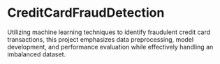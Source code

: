 # CreditCardFraudDetection
Utilizing machine learning techniques to identify fraudulent credit card transactions, this project emphasizes data preprocessing, model development, and performance evaluation while effectively handling an imbalanced dataset.
